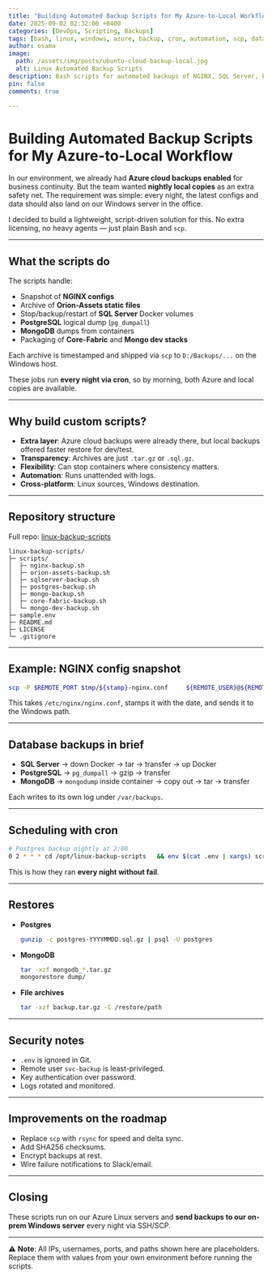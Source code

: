 ```yaml
---
title: "Building Automated Backup Scripts for My Azure-to-Local Workflow"
date: 2025-09-02 02:32:00 +0400
categories: [DevOps, Scripting, Backups]
tags: [bash, linux, windows, azure, backup, cron, automation, scp, databases]
author: osama
image:
  path: /assets/img/posts/ubuntu-cloud-backup-local.jpg
  alt: Linux Automated Backup Scripts
description: Bash scripts for automated backups of NGINX, SQL Server, PostgreSQL, MongoDB, and other services from Linux hosts to a remote server over SSH/SCP.
pin: false
comments: true

---
```


# Building Automated Backup Scripts for My Azure-to-Local Workflow

In our environment, we already had **Azure cloud backups enabled** for business continuity. But the team wanted **nightly local copies** as an extra safety net. The requirement was simple: every night, the latest configs and data should also land on our Windows server in the office.  

I decided to build a lightweight, script-driven solution for this. No extra licensing, no heavy agents — just plain Bash and `scp`.

---

## What the scripts do

The scripts handle:

- Snapshot of **NGINX configs**
- Archive of **Orion-Assets static files**
- Stop/backup/restart of **SQL Server** Docker volumes
- **PostgreSQL** logical dump (`pg_dumpall`)
- **MongoDB** dumps from containers
- Packaging of **Core-Fabric** and **Mongo dev stacks**

Each archive is timestamped and shipped via `scp` to `D:/Backups/...` on the Windows host.

These jobs run **every night via cron**, so by morning, both Azure and local copies are available.

---

## Why build custom scripts?

- **Extra layer**: Azure cloud backups were already there, but local backups offered faster restore for dev/test.  
- **Transparency**: Archives are just `.tar.gz` or `.sql.gz`.  
- **Flexibility**: Can stop containers where consistency matters.  
- **Automation**: Runs unattended with logs.  
- **Cross-platform**: Linux sources, Windows destination.

---

## Repository structure

Full repo: [linux-backup-scripts](https://github.com/maxdorx/linux-backup-scripts)

```
linux-backup-scripts/
├─ scripts/
│  ├─ nginx-backup.sh
│  ├─ orion-assets-backup.sh
│  ├─ sqlserver-backup.sh
│  ├─ postgres-backup.sh
│  ├─ mongo-backup.sh
│  ├─ core-fabric-backup.sh
│  └─ mongo-dev-backup.sh
├─ sample.env
├─ README.md
├─ LICENSE
└─ .gitignore
```

---

## Example: NGINX config snapshot

```bash
scp -P $REMOTE_PORT $tmp/${stamp}-nginx.conf     ${REMOTE_USER}@${REMOTE_HOST}:$DEST_DIR
```

This takes `/etc/nginx/nginx.conf`, stamps it with the date, and sends it to the Windows path.

---

## Database backups in brief

- **SQL Server** → down Docker → tar → transfer → up Docker  
- **PostgreSQL** → `pg_dumpall` → gzip → transfer  
- **MongoDB** → `mongodump` inside container → copy out → tar → transfer  

Each writes to its own log under `/var/backups`.

---

## Scheduling with cron

```bash
# Postgres backup nightly at 2:00
0 2 * * * cd /opt/linux-backup-scripts   && env $(cat .env | xargs) scripts/postgres-backup.sh   >>/var/log/postgres-backup.cron 2>&1
```

This is how they ran **every night without fail**.

---

## Restores

- **Postgres**  
  ```bash
  gunzip -c postgres-YYYYMMDD.sql.gz | psql -U postgres
  ```

- **MongoDB**  
  ```bash
  tar -xzf mongodb_*.tar.gz
  mongorestore dump/
  ```

- **File archives**  
  ```bash
  tar -xzf backup.tar.gz -C /restore/path
  ```

---

## Security notes

- `.env` is ignored in Git.  
- Remote user `svc-backup` is least-privileged.  
- Key authentication over password.  
- Logs rotated and monitored.  

---

## Improvements on the roadmap

- Replace `scp` with `rsync` for speed and delta sync.  
- Add SHA256 checksums.  
- Encrypt backups at rest.  
- Wire failure notifications to Slack/email.  

---

## Closing

These scripts run on our Azure Linux servers and **send backups to our on-prem Windows server** every night via SSH/SCP.

---

⚠️ **Note**: All IPs, usernames, ports, and paths shown here are placeholders. Replace them with values from your own environment before running the scripts.